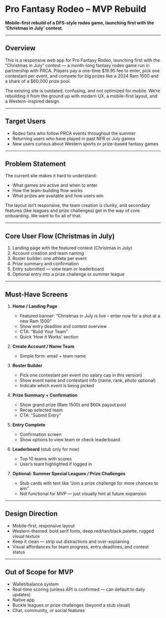 # Pro Fantasy Rodeo – MVP Rebuild

**Mobile-first rebuild of a DFS-style rodeo game, launching first with the ‘Christmas in July’ contest.**

---

## Overview

This is a responsive web app for Pro Fantasy Rodeo, launching first with the “Christmas in July” contest — a month-long fantasy rodeo game run in partnership with PRCA. Players pay a one-time $19.95 fee to enter, pick one contestant per event, and compete for big prizes like a 2024 Ram 1500 and a share of a $60,000 prize pool.

The existing site is outdated, confusing, and not optimized for mobile. We’re rebuilding it from the ground up with modern UX, a mobile-first layout, and a Western-inspired design.

---

## Target Users

- Rodeo fans who follow PRCA events throughout the summer  
- Returning users who have played in past NFR or July games  
- New users curious about Western sports or prize-based fantasy games

---

## Problem Statement

The current site makes it hard to understand:

- What games are active and when to enter  
- How the team-building flow works  
- What prizes are available and how users win  

The layout isn’t responsive, the team creation is clunky, and secondary features (like leagues and prize challenges) get in the way of core onboarding. We want to fix all of that.

---

## Core User Flow (Christmas in July)

1. Landing page with the featured contest (Christmas in July)  
2. Account creation and team naming  
3. Roster builder: one athlete per event  
4. Prize summary and confirmation  
5. Entry submitted — view team or leaderboard  
6. Optional entry into a prize challenge or summer league

---

## Must-Have Screens

1. **Home / Landing Page**
   - Featured banner: “Christmas in July is live – enter now for a shot at a new Ram 1500”
   - Show entry deadline and contest overview
   - CTA: “Build Your Team”
   - Quick ‘How it Works’ section

2. **Create Account / Name Team**
   - Simple form: email + team name

3. **Roster Builder**
   - Pick one contestant per event (no salary cap in this version)
   - Show event name and contestant info (name, rank, photo optional)
   - Indicate which event is being picked

4. **Prize Summary + Confirmation**
   - Show grand prize (Ram 1500) and $60k payout pool
   - Recap selected team
   - CTA: “Submit Entry”

5. **Entry Complete**
   - Confirmation screen
   - Show options to view team or check leaderboard

6. **Leaderboard** (stub only for now)
   - Top 10 teams with scores
   - User’s team highlighted if logged in

7. **Optional: Summer Special Leagues / Prize Challenges**
   - Stub cards with text like “Join a prize challenge for more chances to win”
   - Not functional for MVP — just visually hint at future expansion

---

## Design Direction

- Mobile-first, responsive layout  
- Western-themed: bold serif fonts, deep red/tan/black palette, rugged visual texture  
- Keep it clean — strip out distractions and over-explaining  
- Visual affordances for team progress, entry deadlines, and contest status

---

## Out of Scope for MVP

- Wallet/balance system  
- Real-time scoring (unless API is confirmed — can default to daily updates)  
- Native app  
- Buckle leagues or prize challenges (beyond a stub visual)  
- Chat, community, or social features